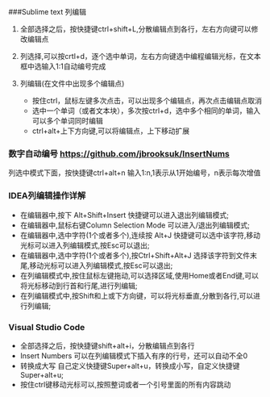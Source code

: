 ###Sublime text 列编辑

1. 全部选择之后，按快捷键ctrl+shift+L,分散编辑点到各行，左右方向键可以修改编辑点

2. 列选择,可以按crtl+d，逐个选中单词，左右方向键选中编程编辑光标，在文本框中选输入1:1自动编号完成

3. 列编辑(在文件中出现多个编辑点)

    + 按住ctrl，鼠标左键多次点击，可以出现多个编辑点，再次点击编辑点取消
    + 选中一个单词（或者文本块），多次按ctrl+d，选中多个相同的单词，输入可以多个单词同时编辑
    + ctrl+alt+上下方向键,可以将编辑点，上下移动扩展  

### 数字自动编号 https://github.com/jbrooksuk/InsertNums
列选中模式下面，按快捷键ctrl+alt+n 输入1:n,1表示从1开始编号，n表示每次增值

### IDEA列编辑操作详解
+ 在编辑器中,按下 Alt+Shift+Insert 快捷键可以进入退出列编辑模式;
+ 在编辑器中,鼠标右键Column Selection Mode 可以进入/退出列编辑模式;
+ 在编辑器中,选中字符(1个或者多个),连续按 Alt+J 快捷键可以选中该字符,移动光标可以进入列编辑模式,按Esc可以退出;
+ 在编辑器中,选中字符(1个或者多个),按Ctrl+Shift+Alt+J 选择该字符到文件末尾,移动光标可以进入列编辑模式,按Esc可以退出;
+ 在列编辑模式中,按住鼠标左键拖动,可以选择区域,使用Home或者End键,可以将光标移动到行首和行尾,进行列编辑;
+ 在列编辑模式中,按Shift和上或下方向键，可以将光标垂直,分散到各行,可以进行列编辑;

### Visual Studio Code
+ 全部选择之后，按快捷键shift+alt+i，分散编辑点到各行
+ Insert Numbers 可以在列编辑模式下插入有序的行号，还可以自动不全0
+ 转换成大写 自己定义快捷键Super+alt+u，转换成小写，自定义快捷键Super+alt+u;
+ 按住ctrl键移动光标可以,按照整词或者一个引号里面的所有内容跳动
